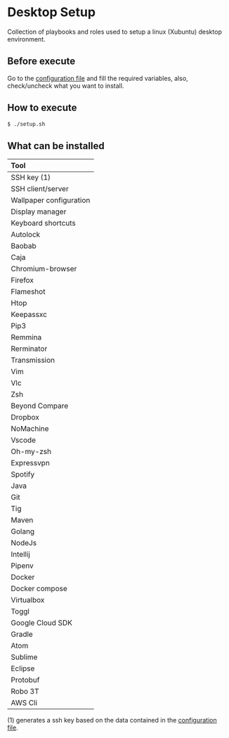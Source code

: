 # Desktop Setup

Collection of playbooks and roles used to setup a linux (Xubuntu) desktop environment.

## Before execute

Go to the [configuration file](group_vars/all.yml) and fill the required variables, also, check/uncheck what you want to install.

## How to execute

```bash
$ ./setup.sh
```

## What can be installed

| Tool                                  |
| :---                                  |
| SSH key (1)                           |
| SSH client/server                     |
| Wallpaper configuration               |
| Display manager                       |
| Keyboard shortcuts                    |
| Autolock                              |
| Baobab                                |
| Caja                                  |
| Chromium-browser                      |
| Firefox                               |
| Flameshot                             |
| Htop                                  |
| Keepassxc                             |
| Pip3                                  |
| Remmina                               |
| Rerminator                            |
| Transmission                          |
| Vim                                   |
| Vlc                                   |
| Zsh                                   |
| Beyond Compare                        |
| Dropbox                               |
| NoMachine                             |
| Vscode                                |
| Oh-my-zsh                             |
| Expressvpn                            |
| Spotify                               |
| Java                                  |
| Git                                   |
| Tig                                   |
| Maven                                 |
| Golang                                |
| NodeJs                                |
| Intellij                              |
| Pipenv                                |
| Docker                                |
| Docker compose                        |
| Virtualbox                            |
| Toggl                                 |
| Google Cloud SDK                      |
| Gradle                                |
| Atom                                  |
| Sublime                               |
| Eclipse                               |
| Protobuf                              |
| Robo 3T                               |
| AWS Cli                               |

(1) generates a ssh key based on the data contained in the [configuration file](group_vars/all.yml).
